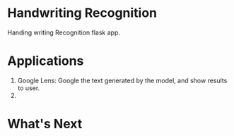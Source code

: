 # Handwriting Recognition

Handing writing Recognition flask app.


# Applications

1. Google Lens: Google the text generated by the model, and show results to user.
2. 


# What's Next







